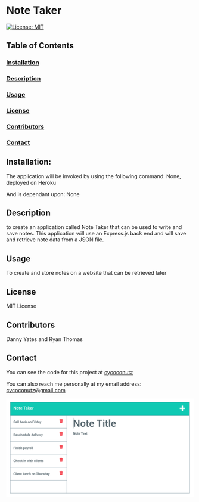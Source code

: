 # Note Taker

[![License: MIT](https://img.shields.io/badge/License-MIT-yellow.svg)](https://opensource.org/licenses/MIT)

## Table of Contents

### [Installation](#installation)

### [Description](#description)

### [Usage](#usage)

### [License](#license)

### [Contributors](#contributors)

### [Contact](#contact)



## Installation:
The application will be invoked by using the following command:
None, deployed on Heroku


And is dependant upon:
None


## Description
 to create an application called Note Taker that can be used to write and save notes. This application will use an Express.js back end and will save and retrieve note data from a JSON file.


## Usage
To create and store notes on a website that can be retrieved later


## License
MIT License


## Contributors
Danny Yates and Ryan Thomas


## Contact


You can see the code for this project at [cycoconutz](www.github.com/cycoconutz)

You can also reach me personally at my email address: [cycoconutz@gmail.com](mailto:cycoconutz@gmail.com)



![alt text](Assets\11-express-homework-demo-01.png)